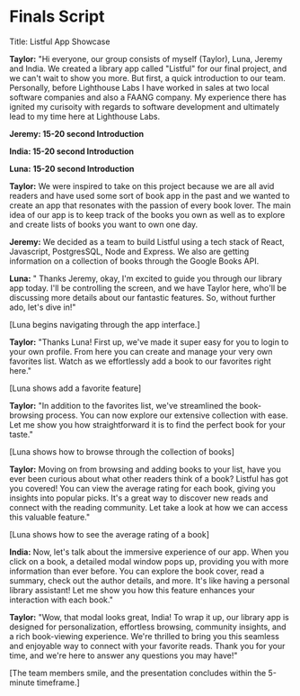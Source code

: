 # Finals Script

Title: Listful App Showcase

**Taylor:** "Hi everyone, our group consists of myself (Taylor), Luna, Jeremy and India. We created a library app called "Listful" for our final project, and we can't wait to show you more. But first, a quick introduction to our team. Personally, before Lighthouse Labs I have worked in sales at two local software companies and also a FAANG company. My experience there has ignited my curisoity with regards to software development and ultimately lead to my time here at Lighthouse Labs.

**Jeremy: 15-20 second Introduction**

**India: 15-20 second Introduction**

**Luna:** **15-20 second Introduction**

**Taylor:** We were inspired to take on this project because we are all avid readers and have used some sort of book app in the past and we wanted to create an app that resonates with the passion of every book lover. The main idea of our app is to keep track of the books you own as well as to explore and create lists of books you want to own one day.

**Jeremy:** We decided as a team to build Listful using a tech stack of React, Javascript, PostgresSQL, Node and Express. We also are getting information on a collection of books through the Google Books API.

**Luna:** " Thanks Jeremy, okay, I'm excited to guide you through our library app today. I'll be controlling the screen, and we have Taylor here, who'll be discussing more details about our fantastic features. So, without further ado, let's dive in!"

[Luna begins navigating through the app interface.]

**Taylor:** "Thanks Luna! First up, we've made it super easy for you to login to your own profile. From here you can create and manage your very own favorites list. Watch as we effortlessly add a book to our favorites right here."

[Luna shows add a favorite feature]

**Taylor:** "In addition to the favorites list, we've streamlined the book-browsing process. You can now explore our extensive collection with ease. Let me show you how straightforward it is to find the perfect book for your taste."

[Luna shows how to browse through the collection of books]

**Taylor:** Moving on from browsing and adding books to your list, have you ever been curious about what other readers think of a book? Listful has got you covered! You can view the average rating for each book, giving you insights into popular picks. It's a great way to discover new reads and connect with the reading community. Let take a look at how we can access this valuable feature."

[Luna shows how to see the average rating of a book]

**India:** Now, let's talk about the immersive experience of our app. When you click on a book, a detailed modal window pops up, providing you with more information than ever before. You can explore the book cover, read a summary, check out the author details, and more. It's like having a personal library assistant! Let me show you how this feature enhances your interaction with each book."

**Taylor:** "Wow, that modal looks great, India! To wrap it up, our library app is designed for personalization, effortless browsing, community insights, and a rich book-viewing experience. We're thrilled to bring you this seamless and enjoyable way to connect with your favorite reads. Thank you for your time, and we're here to answer any questions you may have!"

[The team members smile, and the presentation concludes within the 5-minute timeframe.]

